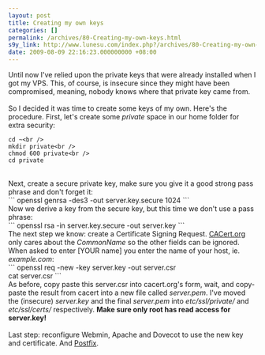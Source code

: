 ```yaml
---
layout: post
title: Creating my own keys
categories: []
permalink: /archives/80-Creating-my-own-keys.html
s9y_link: http://www.lunesu.com/index.php?/archives/80-Creating-my-own-keys.html
date: 2009-08-09 22:16:23.000000000 +08:00
---
```

Until now I've relied upon the private keys that were already installed when I got my VPS. This, of course, is insecure since they might have been compromised, meaning, nobody knows where that private key came from.<br />
<br />
So I decided it was time to create some keys of my own. Here's the procedure. First, let's create some <em>private</em> space in our home folder for extra security:<br />
```
cd ~<br />
mkdir private<br />
chmod 600 private<br />
cd private
```
<br />
Next, create a secure private key, make sure you give it a good strong pass phrase and don't forget it:<br />
```
openssl genrsa -des3 -out server.key.secure 1024
```
<br />
Now we derive a key from the secure key, but this time we don't use a pass phrase:<br />
```
openssl rsa -in server.key.secure -out server.key
```
<br />
The next step we know: create a Certificate Signing Request. <a href="http://www.cacert.org/" title="CACert">CACert.org</a> only cares about the <em>CommonName </em>so the other fields can be ignored. When asked to enter [YOUR name] you enter the name of your host, ie. <em>example.com</em>:<br />
```
openssl req -new -key server.key -out server.csr<br />
cat server.csr
```
<br />
As before, copy paste this server.csr into cacert.org's form, wait, and copy-paste the result from cacert into a new file called <em>server.pem</em>. I've moved the (insecure) <em>server.key</em> and the final <em>server.pem</em> into <em>etc/ssl/private/</em> and <em>etc/ssl/certs/</em> respectively. <strong>Make sure only root has read access for server.key!</strong><br />
<br />
Last step: reconfigure Webmin, Apache and Dovecot to use the new key and certificate. And <a href="http://lunesu.com/index.php?/archives/83-Mail-troubles.html" title="Mail troubles">Postfix</a>.
